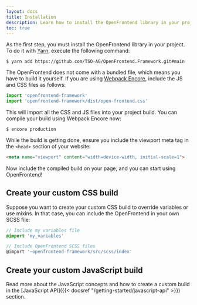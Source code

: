 ```yaml
---
layout: docs
title: Installation
description: Learn how to install the OpenFrontend library in your project
toc: true
---
```



As the first step, you must install the OpenFrontend library in your project. To do it with [Yarn](https://yarnpkg.com/),
execute the following command:

```shell
$ yarn add https://github.com/TSO-AG/OpenFrontend.Framework.git#main
```

The OpenFrontend does not come with a bundled file, which means you have to build it yourself.
If you are using [Webpack Encore](https://github.com/symfony/webpack-encore), include the JS and CSS files as follows:

```js
import 'openfrontend-framework'
import 'openfrontend-framework/dist/open-frontend.css'
```

This will import all the CSS and JS files into your project build. You can compile your build using Webpack Encore now:

```shell
$ encore production
```

While the build is getting done, ensure you include the viewport meta tag in the `<head>` section of your website:

```html
<meta name="viewport" content="width=device-width, initial-scale=1">
```

Now include the compiled build on your page, and you can start using OpenFrontend!

## Create your custom CSS build

Suppose you want to create your custom CSS build to override variables or use mixins. In that case, you can
include the OpenFrontend in your own SCSS file:

```scss
// Include my variables file
@import 'my_variables'

// Include OpenFrontend SCSS files
@import '~openfrontend-framework/src/scss/index'
```

## Create your custom JavaScript build

Read more about the JavaScript concepts and how to create a custom build in the [JavaScript API]({{< docsref "/getting-started/javascript-api" >}}) section.
